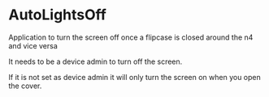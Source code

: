 AutoLightsOff
=============

Application to turn the screen off once a flipcase is closed around the n4 and vice versa

It needs to be a device admin to turn off the screen.

If it is not set as device admin it will only turn the screen on when you open the cover.
